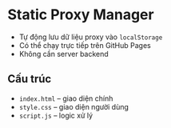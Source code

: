 # Static Proxy Manager

- Tự động lưu dữ liệu proxy vào `localStorage`
- Có thể chạy trực tiếp trên GitHub Pages
- Không cần server backend

## Cấu trúc

- `index.html` – giao diện chính
- `style.css` – giao diện người dùng
- `script.js` – logic xử lý

